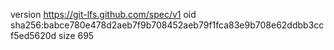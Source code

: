 version https://git-lfs.github.com/spec/v1
oid sha256:babce780e478d2aeb7f9b708452aeb79f1fca83e9b708e62ddbb3ccf5ed5620d
size 695
